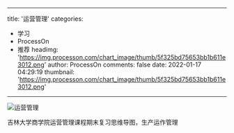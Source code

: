 
---
title: '运营管理'
categories: 
 - 学习
 - ProcessOn
 - 推荐
headimg: 'https://img.processon.com/chart_image/thumb/5f325bd75653bb1b611e3012.png'
author: ProcessOn
comments: false
date: 2022-01-17 04:29:19
thumbnail: 'https://img.processon.com/chart_image/thumb/5f325bd75653bb1b611e3012.png'
---

<div>   
<img class="thumb" alt="运营管理" src="https://img.processon.com/chart_image/thumb/5f325bd75653bb1b611e3012.png" referrerpolicy="no-referrer">
<p>吉林大学商学院运营管理课程期末复习思维导图，生产运作管理</p>  
</div>
            